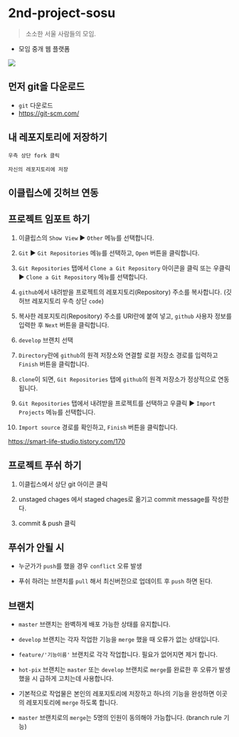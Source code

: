 # 2nd-project-sosu
> 소소한 서울 사람들의 모임.

* 모임 중개 웹 플랫폼

![](../total-branch.png)

## 먼저 git을 다운로드

* ``git`` 다운로드
* https://git-scm.com/


## 내 레포지토리에 저장하기

```
우측 상단 fork 클릭
```

```
자신의 레포지토리에 저장
```

## 이클립스에 깃허브 연동

## 프로젝트 임포트 하기

1. 이클립스의 ``Show View`` ▶ ``Other`` 메뉴를 선택합니다.

2. ``Git`` ▶ ``Git Repositories`` 메뉴를 선택하고, ``Open`` 버튼을 클릭합니다.

3. ``Git Repositories`` 탭에서 ``Clone a Git Repository`` 아이콘을 클릭 또는 우클릭 ▶ ``Clone a Git Repository`` 메뉴를 선택합니다.

4. ``github``에서 내려받을 프로젝트의 레포지토리(Repository) 주소를 복사합니다. (깃허브 레포지토리 우측 상단 ``code``)

5. 복사한 레포지토리(Repository) 주소를 URI란에 붙여 넣고, ``github`` 사용자 정보를 입력한 후 ``Next`` 버튼을 클릭합니다.

6. ``develop`` 브랜치 선택

7. ``Directory``란에 ``github``의 원격 저장소와 연결할 로컬 저장소 경로를 입력하고 ``Finish`` 버튼을 클릭합니다.

8. ``clone``이 되면, ``Git Repositories`` 탭에 ``github``의 원격 저장소가 정상적으로 연동됩니다.

9. ``Git Repositories`` 탭에서 내려받을 프로젝트를 선택하고 우클릭 ▶ ``Import Projects`` 메뉴를 선택합니다.

10. ``Import source`` 경로를 확인하고, ``Finish`` 버튼을 클릭합니다.


https://smart-life-studio.tistory.com/170

## 프로젝트 푸쉬 하기

1. 이클립스에서 상단 git 아이콘 클릭

2. unstaged chages 에서 staged chages로 옮기고 commit message를 작성한다.

3. commit & push 클릭


## 푸쉬가 안될 시

* 누군가가 ``push``를 했을 경우 ``conflict`` 오류 발생

* 푸쉬 하려는 브랜치를 ``pull`` 해서 최신버전으로 업데이트 후 ``push`` 하면 된다.

## 브랜치

* ``master`` 브랜치는 완벽하게 배포 가능한 상태를 유지합니다.

* ``develop`` 브랜치는 각자 작업한 기능을 ``merge`` 했을 때 오류가 없는 상태입니다.

* ``feature/'기능이름'`` 브랜치로 각각 작업합니다. 필요가 없어지면 제거 합니다.

* ``hot-pix`` 브랜치는 ``master`` 또는 ``develop`` 브랜치로 ``merge``를 완료한 후 오류가 발생했을 시 급하게 고치는데 사용합니다.

* 기본적으로 작업물은 본인의 레포지토리에 저장하고 하나의 기능을 완성하면 이곳의 레포지토리에 ``merge`` 하도록 합니다.

* ``master`` 브랜치로의 ``merge``는 5명의 인원이 동의해야 가능합니다. (branch rule 기능)

<!-- Markdown link & img dfn's -->
[travis-image]: https://img.shields.io/travis/dbader/node-datadog-metrics/master.svg?style=flat-square
[travis-url]: https://travis-ci.org/dbader/node-datadog-metrics
